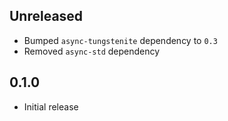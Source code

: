 Unreleased
----------
- Bumped `async-tungstenite` dependency to `0.3`
- Removed `async-std` dependency


0.1.0
-----
- Initial release
